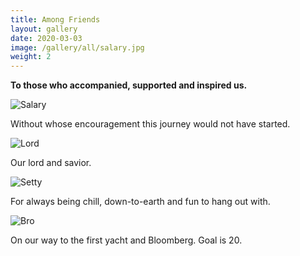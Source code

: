 ```yaml
---
title: Among Friends
layout: gallery
date: 2020-03-03
image: /gallery/all/salary.jpg
weight: 2
---
```


**To those who accompanied, supported and inspired us.**

![Salary](/gallery/all/salary.jpg)

Without whose encouragement this journey would not have started.

![Lord](/gallery/all/lord.jpg)

Our lord and savior.

![Setty](/gallery/all/setty.jpg)

For always being chill, down-to-earth and fun to hang out with.

![Bro](/gallery/all/jian.jpg)

On our way to the first yacht and Bloomberg. Goal is 20.
